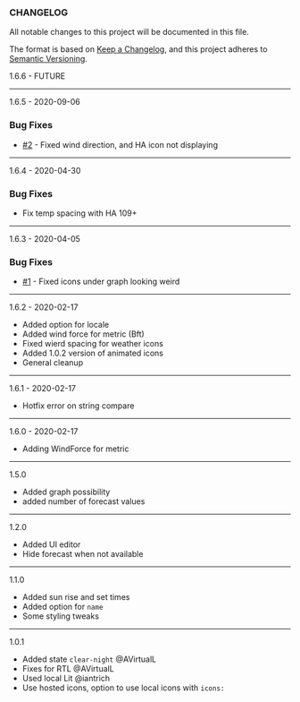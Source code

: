 ### CHANGELOG
All notable changes to this project will be documented in this file.

The format is based on [Keep a Changelog](https://keepachangelog.com), and this project adheres to [Semantic Versioning](https://semver.org).

1.6.6 - FUTURE

---

1.6.5 - 2020-09-06

### Bug Fixes

* [#2](https://github.com/MarcHagen/weather-card/issues/2) - Fixed wind direction, and HA icon not displaying 

---

1.6.4 - 2020-04-30

### Bug Fixes

* Fix temp spacing with HA 109+

---

1.6.3 - 2020-04-05

### Bug Fixes

* [#1](https://github.com/MarcHagen/weather-card/issues/1) - Fixed icons under graph looking weird

---

1.6.2 - 2020-02-17
- Added option for locale
- Added wind force for metric (Bft)
- Fixed wierd spacing for weather icons
- Added 1.0.2 version of animated icons
- General cleanup

---

1.6.1 - 2020-02-17
- Hotfix error on string compare

---

1.6.0 - 2020-02-17
- Adding WindForce for metric

---

1.5.0
- Added graph possibility
- added number of forecast values

---

1.2.0
- Added UI editor
- Hide forecast when not available

---

1.1.0
- Added sun rise and set times
- Added option for `name`
- Some styling tweaks

---

1.0.1
- Added state `clear-night` @AVirtualL
- Fixes for RTL @AVirtualL
- Used local Lit @iantrich
- Use hosted icons, option to use local icons with `icons:`
